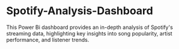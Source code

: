 # Spotify-Analysis-Dashboard
This Power Bi dashboard provides an in-depth analysis of Spotify's streaming data, highlighting key insights into song popularity, artist performance, and listener trends. 

